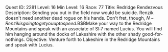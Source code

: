 Quest ID: 2281
Level: 16
Min Level: 16
Race: 77
Title: Redridge Rendezvous
Description: Sending you out in the field now would be suicide. Renzik doesn't need another dead rogue on his hands. Don't fret, though, $N - Renzik is going to get you up to speed.$B$BMake your way to the Redridge Mountains and speak with an associate of SI:7 named Lucius. You will find him hanging around the docks of Lakeshire with the other shady good-for-nothings.
Objective: Venture forth to Lakeshire in the Redridge Mountains and speak with Lucius.

